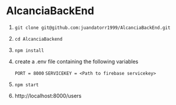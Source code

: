# AlcanciaBackEnd

1. ```git clone git@github.com:juandatorr1999/AlcanciaBackEnd.git```

2. ```cd AlcanciaBackend```

3. ```npm install```

4. create a .env file containing the following variables

    ```PORT = 8000```
    ```SERVICEKEY = <Path to firebase servicekey>```

5. ```npm start```

6. http://localhost:8000/users